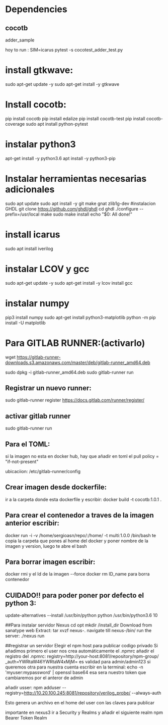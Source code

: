 # Dependencies

## cocotb
adder_sample



hoy to run : SIM=icarus pytest -s cocotest_adder_test.py

# install gtkwave:
sudo apt-get update -y
sudo apt-get install -y gtkwave


# Install cocotb:
pip install cocotb
pip install edalize
pip install cocotb-test
pip install cocotb-coverage
sudo apt install python-pytest

# instalar python3
apt-get install -y python3.6
apt install -y python3-pip

# Instalar herramientas necesarias adicionales
sudo apt update
sudo apt install -y git make gnat zlib1g-dev
#instalacion GHDL
git clone https://github.com/ghdl/ghdl
cd ghdl
./configure --prefix=/usr/local
make
sudo make install
echo "$0: All done!"

# install icarus
sudo apt install iverilog

# instalar LCOV y gcc
sudo apt-get update -y
sudo apt-get install -y lcov
install gcc

# instalar numpy
pip3 install numpy
sudo apt-get install python3-matplotlib
python -m pip install -U matplotlib


# Para GITLAB RUNNER:(activarlo)

wget https://gitlab-runner-downloads.s3.amazonaws.com/master/deb/gitlab-runner_amd64.deb

sudo dpkg -i gitlab-runner_amd64.deb
sudo gitlab-runner run


## Registrar un nuevo runner:
sudo gitlab-runner register
https://docs.gitlab.com/runner/register/

## activar gitlab runner
sudo gitlab-runner run

## Para el TOML:
si la imagen no esta en docker hub, hay que añadir en toml el pull policy = "if-not-present"

ubicaciion: /etc/gitlab-runner/config

## Crear imagen desde dockerfile:
ir a la carpeta donde esta dockerfile y escribir: docker build -t cocotb:1.0.1 .

## Para crear el contenedor a traves de la imagen anterior escribir:
docker run -i -v /home/sergioasn/repo/:/home/ -t multi:1.0.0 /bin/bash
te copia la carpeta que pones al home del docker y poner nombre de la imagen y version, luego te abre el bash

## Para borrar imagen escribir:
docker rmi y el Id de la imagen --force
docker rm ID_name para borra contenedor

## CUIDADO!! para poder poner por defecto el python 3:
update-alternatives --install /usr/bin/python python /usr/bin/python3.6 10

##Para instalar servidor Nexus
cd opt
mkdir /install_dir
Download from sanatype web
Extract: tar xvzf nexus-<version>.<tar file extension>
navigate till nexus-<version>/bin/
run the server: ./nexus run

##registrar un servidor
Elegir el npm host para publicar codigo privado
Si añadimos primero el user nos crea automáticamente el .npmrc
añadir el registro del .npmrc:
registry=http://your-host:8081/repository/npm-group/
_auth=YWRtaW46YWRtaW4xMjM= es validad para admin/admin123
si queremos otra para nuestra cuenta escribir en la terminal:
echo -n 'myuser:mypassword' | openssl base64
esa sera nuestro token que cambiaremos por el anteror de admin

añadir usser:
npm adduser --registry=http://10.20.100.245:8081/repository/verilog_probe/ --always-auth

Esto genera un archivo en el home del user con las claves para publicar

importante en nexus3 ir a Security y Realms y añadir el siguiente realm
npm Bearer Token Realm
